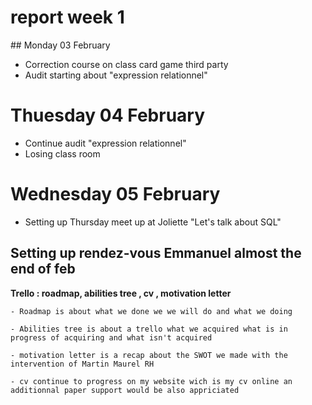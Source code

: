 # report week 1 

## Monday 03 February

- Correction course on class card game third party 
- Audit starting about "expression relationnel"
  
# Thuesday 04 February 

- Continue audit "expression relationnel"
- Losing class room
  
# Wednesday 05 February 

- Setting up Thursday meet up at Joliette "Let's talk about SQL"

## Setting up rendez-vous Emmanuel almost the end of feb

**Trello : roadmap, abilities tree , cv , motivation letter**

    - Roadmap is about what we done we we will do and what we doing
    
    - Abilities tree is about a trello what we acquired what is in progress of acquiring and what isn't acquired
    
    - motivation letter is a recap about the SWOT we made with the intervention of Martin Maurel RH 
    
    - cv continue to progress on my website wich is my cv online an additionnal paper support would be also appriciated
  
